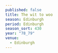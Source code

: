 ```yaml
---
published: false
title: The wit to woo
season: Edinburgh
period: Edinburgh
season_sort: 430
year: "78_79"
venue:
  - Edinburgh
---
```


